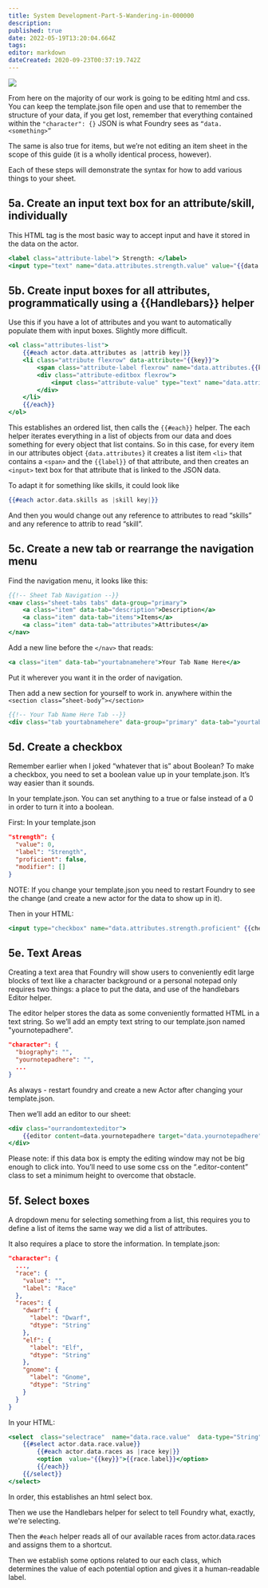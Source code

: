 ```yaml
---
title: System Development-Part-5-Wandering-in-000000
description: 
published: true
date: 2022-05-19T13:20:04.664Z
tags: 
editor: markdown
dateCreated: 2020-09-23T00:37:19.742Z
---
```


![](https://lh5.googleusercontent.com/KR7cbbOgyDCzOwHYMYI4J0rHHEamSIAD8IPTfwNoo7ezzgZ_R4m_RciTrz5nA7SHrgafl0B94PyY6EvN8iDMgQTB1HW66hXguch2cWMz9J4miyKjDF7Gx78-ehepBJiP8h5iK4cz)
  
  

From here on the majority of our work is going to be editing html and css. You can keep the template.json file open and use that to remember the structure of your data, if you get lost, remember that everything contained within the `"character": {}` JSON is what Foundry sees as `“data.<something>”`

The same is also true for items, but we’re not editing an item sheet in the scope of this guide (it is a wholly identical process, however).

  

Each of these steps will demonstrate the syntax for how to add various things to your sheet.

  

## 5a. Create an input text box for an attribute/skill, individually
This HTML tag is the most basic way to accept input and have it stored in the data on the actor.
  
```handlebars
<label class="attribute-label"> Strength: </label>
<input type="text" name="data.attributes.strength.value" value="{{data.attributes.strength.value}}" data-dtype="Number"/>
```
      

## 5b. Create input boxes for all attributes, programmatically using a {{Handlebars}} helper
Use this if you have a lot of attributes and you want to automatically populate them with input boxes. Slightly more difficult.

```handlebars
<ol class="attributes-list">
    {{#each actor.data.attributes as |attrib key|}}
    <li class="attribute flexrow" data-attribute="{{key}}">
        <span class="attribute-label flexrow" name="data.attributes.{{key}}.label">{{label}}</span>
        <div class="attribute-editbox flexrow">
            <input class="attribute-value" type="text" name="data.attributes.{{key}}.value" value="{{attrib.value}}" data-dtype="Number"/>
        </div>
    </li>
    {{/each}}
</ol>
```
      

This establishes an ordered list, then calls the `{{#each}}` helper. The each helper iterates everything in a list of objects from our data and does something for every object that list contains. So in this case, for every item in our attributes object `{data.attributes}` it creates a list item `<li>` that contains a `<span>` and the `{{label}}` of that attribute, and then creates an `<input>` text box for that attribute that is linked to the JSON data.

  

To adapt it for something like skills, it could look like

```handlebars
{{#each actor.data.skills as |skill key|}}
```

And then you would change out any reference to attributes to read “skills” and any reference to attrib to read “skill”.

  

## 5c. Create a new tab or rearrange the navigation menu


Find the navigation menu, it looks like this:
```handlebars
{{!-- Sheet Tab Navigation --}}
<nav class="sheet-tabs tabs" data-group="primary">
    <a class="item" data-tab="description">Description</a>
    <a class="item" data-tab="items">Items</a>
    <a class="item" data-tab="attributes">Attributes</a>
</nav>
```    

Add a new line before the `</nav>` that reads:

```handlebars
<a class="item" data-tab="yourtabnamehere">Your Tab Name Here</a>
```

Put it wherever you want it in the order of navigation.  
  
Then add a new section for yourself to work in. anywhere within the `<section class=”sheet-body”></section>`

```handlebars
{{!-- Your Tab Name Here Tab --}}
<div class="tab yourtabnamehere" data-group="primary" data-tab="yourtabnamehere">
```

## 5d. Create a checkbox


Remember earlier when I joked “whatever that is” about Boolean? To make a checkbox, you need to set a boolean value up in your template.json. It’s way easier than it sounds.

In your template.json. You can set anything to a true or false instead of a 0 in order to turn it into a boolean.

  

First: In your template.json

```json
"strength": {
  "value": 0,
  "label": "Strength",
  "proficient": false,
  "modifier": []
}
```

NOTE: If you change your template.json you need to restart Foundry to see the change (and create a new actor for the data to show up in it).

Then in your HTML:

```handlebars
<input type="checkbox" name="data.attributes.strength.proficient" {{checked  actor.data.strength.proficient}}>
```

## 5e. Text Areas

Creating a text area that Foundry will show users to conveniently edit large blocks of text like a character background or a personal notepad only requires two things: a place to put the data, and use of the handlebars Editor helper.

  
The editor helper stores the data as some conveniently formatted HTML in a text string. So we’ll add an empty text string to our template.json named "yournotepadhere".

```json
"character": {
  "biography": "",
  "yournotepadhere": "",
  ...
}
```      

As always - restart foundry and create a new Actor after changing your template.json.

Then we’ll add an editor to our sheet:

```handlebars
<div class="ourrandomtexteditor">
    {{editor content=data.yournotepadhere target="data.yournotepadhere" button=true owner=owner editable=editable}}
</div>
```


Please note: if this data box is empty the editing window may not be big enough to click into. You’ll need to use some css on the “.editor-content” class to set a minimum height to overcome that obstacle.

  

## 5f. Select boxes

A dropdown menu for selecting something from a list, this requires you to define a list of items the same way we did a list of attributes.  
  

It also requires a place to store the information. In template.json:

```json
"character": {
  ...,
  "race": {
    "value": "",
    "label": "Race"
  },
  "races": {
    "dwarf": {
      "label": "Dwarf",
      "dtype": "String"
    },
    "elf": {
      "label": "Elf",
      "dtype": "String"
    },
    "gnome": {
      "label": "Gnome",
      "dtype": "String"
    }
  }
}
```          

In your HTML:
```handlebars
<select  class="selectrace"  name="data.race.value"  data-type="String">
    {{#select actor.data.race.value}}
        {{#each actor.data.races as |race key|}}
        <option  value="{{key}}">{{race.label}}</option>
        {{/each}}
    {{/select}}
</select>
```

In order, this establishes an html select box. 

Then we use the Handlebars helper for select to tell Foundry what, exactly, we're selecting. 

Then the `#each` helper reads all of our available races from actor.data.races and assigns them to a shortcut.

Then we establish some options related to our each class, which determines the value of each potential option and gives it a human-readable label.

